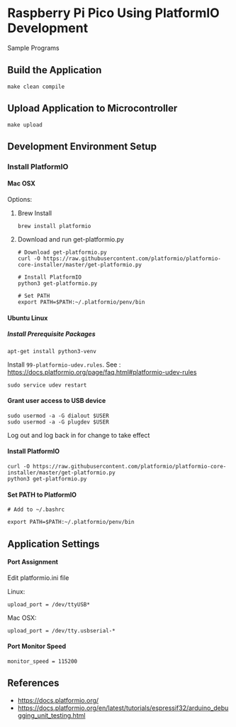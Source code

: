 # Raspberry Pi Pico Using PlatformIO Development

Sample Programs

## Build the Application

```shell
make clean compile
```

## Upload Application to Microcontroller

```shell
make upload
```

## Development Environment Setup

### Install PlatformIO

#### Mac OSX

Options:
  1. Brew Install

        ```shell
        brew install platformio
        ```

  2. Download and run get-platformio.py

        ```shell
        # Download get-platformio.py
        curl -O https://raw.githubusercontent.com/platformio/platformio-core-installer/master/get-platformio.py

        # Install PlatformIO
        python3 get-platformio.py

        # Set PATH
        export PATH=$PATH:~/.platformio/penv/bin
        ```

#### Ubuntu Linux

##### Install Prerequisite Packages

```shell
apt-get install python3-venv
```

Install `99-platformio-udev.rules`.
See : https://docs.platformio.org/page/faq.html#platformio-udev-rules

```shell
sudo service udev restart
```

#### Grant user access to USB device

```shell
sudo usermod -a -G dialout $USER
sudo usermod -a -G plugdev $USER
```
Log out and log back in for change to take effect

#### Install PlatformIO

```shell
curl -O https://raw.githubusercontent.com/platformio/platformio-core-installer/master/get-platformio.py
python3 get-platformio.py
```

#### Set PATH to PlatformIO

```shell
# Add to ~/.bashrc

export PATH=$PATH:~/.platformio/penv/bin
```

## Application Settings

#### Port Assignment

Edit platformio.ini file

Linux:
```shell
upload_port = /dev/ttyUSB*
```

Mac OSX:
```shell
upload_port = /dev/tty.usbserial-*
```

#### Port Monitor Speed

```shell
monitor_speed = 115200
```

## References

- https://docs.platformio.org/
- https://docs.platformio.org/en/latest/tutorials/espressif32/arduino_debugging_unit_testing.html
